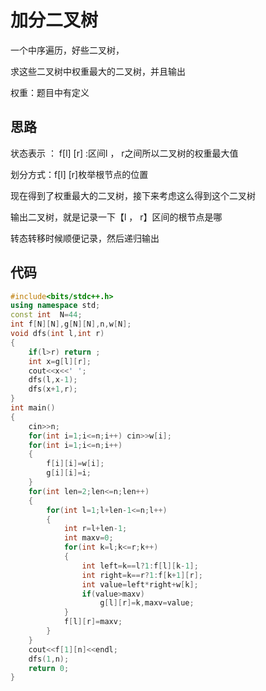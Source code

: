 # 加分二叉树

一个中序遍历，好些二叉树，

求这些二叉树中权重最大的二叉树，并且输出

权重：题目中有定义

## 思路

状态表示 ： f[l] [r] :区间l ， r之间所以二叉树的权重最大值

划分方式：f[l] [r]枚举根节点的位置

现在得到了权重最大的二叉树，接下来考虑这么得到这个二叉树

输出二叉树，就是记录一下【l ， r】区间的根节点是哪

转态转移时候顺便记录，然后递归输出



## 代码

```cpp
#include<bits/stdc++.h>
using namespace std;
const int  N=44;
int f[N][N],g[N][N],n,w[N];
void dfs(int l,int r)
{
    if(l>r) return ;
    int x=g[l][r];
    cout<<x<<' ';
    dfs(l,x-1);
    dfs(x+1,r);
}
int main()
{
    cin>>n;
    for(int i=1;i<=n;i++) cin>>w[i];
    for(int i=1;i<=n;i++) 
    {
        f[i][i]=w[i];
        g[i][i]=i;
    }
    for(int len=2;len<=n;len++)
    {
        for(int l=1;l+len-1<=n;l++)
        {
            int r=l+len-1;
            int maxv=0;
            for(int k=l;k<=r;k++)
            {
                int left=k==l?1:f[l][k-1];
                int right=k==r?1:f[k+1][r];
                int value=left*right+w[k];
                if(value>maxv)
                    g[l][r]=k,maxv=value;
            }
            f[l][r]=maxv;
        }
    }
    cout<<f[1][n]<<endl;
    dfs(1,n);
    return 0;
}
```

